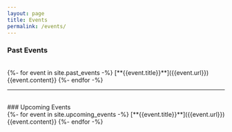 ```yaml
---
layout: page
title: Events
permalink: /events/
---
```

### Past Events
<br/>
{%- for event in site.past_events -%}
  [**{{event.title}}**]({{event.url}})
  {{event.content}}
{%- endfor -%}
<br/>
<hr/>
<br/>
### Upcoming Events
<br/>
{%- for event in site.upcoming_events -%}
   [**{{event.title}}**]({{event.url}})
  {{event.content}}
{%- endfor -%}
